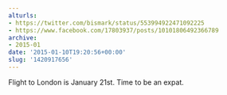 ```yaml
---
alturls:
- https://twitter.com/bismark/status/553994922471092225
- https://www.facebook.com/17803937/posts/10101806492366789
archive:
- 2015-01
date: '2015-01-10T19:20:56+00:00'
slug: '1420917656'
---
```


Flight to London is January 21st. Time to be an expat.

